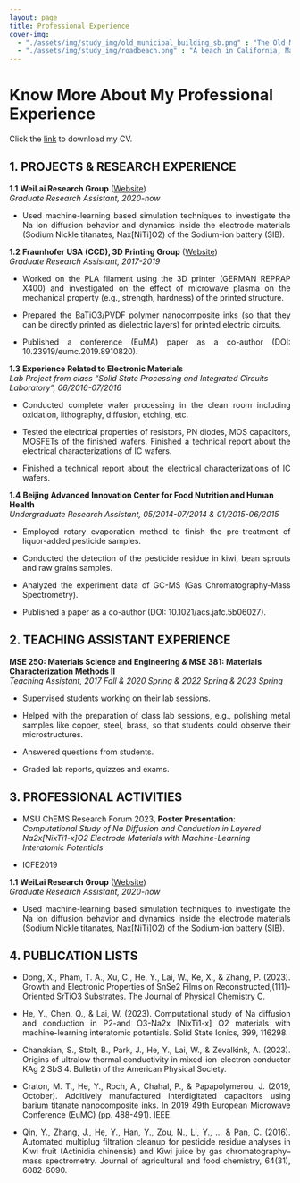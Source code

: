 ```yaml
---
layout: page
title: Professional Experience
cover-img: 
  - "./assets/img/study_img/old_municipal_building_sb.png" : "The Old Municipal Building @Santa Barbara, CA, Aug 2016"
  - "./assets/img/study_img/roadbeach.png" : "A beach in California, May 2017"
---
```


# Know More About My Professional Experience
<p style="text-align: justify"> </p>
<p style="text-align: justify"> </p>
<p style="text-align: justify"> Click the <a href="https://drive.google.com/file/d/1Ope99ZBIZ2xICd_krYKEsK2I6nurJ6os/view?usp=drive_link">link</a> to download my CV.</p>



## 1. PROJECTS & RESEARCH EXPERIENCE
<p style="text-align: justify"> </p>

**1.1** **WeiLai Research Group** ([Website](https://weilaigroup.org/))<br /> 
_Graduate Research Assistant, 2020-now_
* <p style="text-align: justify"> Used machine-learning based simulation techniques to investigate the Na ion diffusion behavior and dynamics inside the electrode materials (Sodium Nickle titanates, Nax[NiTi]O2) of the Sodium-ion battery (SIB). </p>
<p style="text-align: justify"> </p>


**1.2** **Fraunhofer USA (CCD), 3D Printing Group** ([Website](https://www.egr.msu.edu/fraunhofer-usa-cmw/group-members))<br /> 
_Graduate Research Assistant, 2017-2019_
* <p style="text-align: justify"> Worked on the PLA filament using the 3D printer (GERMAN REPRAP X400) and investigated on the effect of microwave plasma on the mechanical property (e.g., strength, hardness) of the printed structure. </p>
* <p style="text-align: justify"> Prepared the BaTiO3/PVDF polymer nanocomposite inks (so that they can be directly printed as dielectric layers) for printed electric circuits. </p>
* <p style="text-align: justify"> Published a conference (EuMA) paper as a co-author (DOI: 10.23919/eumc.2019.8910820). </p>
<p style="text-align: justify"> </p>


**1.3** **Experience Related to Electronic Materials** <br /> 
_Lab Project from class “Solid State Processing and Integrated Circuits Laboratory”, 06/2016-07/2016_
* <p style="text-align: justify"> Conducted complete wafer processing in the clean room including oxidation, lithography, diffusion, etching, etc. </p>
* <p style="text-align: justify"> Tested the electrical properties of resistors, PN diodes, MOS capacitors, MOSFETs of the finished wafers. Finished a technical report about the electrical characterizations of IC wafers. </p>
* <p style="text-align: justify"> Finished a technical report about the electrical characterizations of IC wafers. </p>
<p style="text-align: justify"> </p>


**1.4** **Beijing Advanced Innovation Center for Food Nutrition and Human Health** <br /> 
_Undergraduate Research Assistant, 05/2014-07/2014 & 01/2015-06/2015_
* <p style="text-align: justify"> Employed rotary evaporation method to finish the pre-treatment of liquor-added pesticide samples. </p>
* <p style="text-align: justify"> Conducted the detection of the pesticide residue in kiwi, bean sprouts and raw grains samples. </p>
* <p style="text-align: justify"> Analyzed the experiment data of GC-MS (Gas Chromatography-Mass Spectrometry). </p>
* <p style="text-align: justify"> Published a paper as a co-author (DOI: 10.1021/acs.jafc.5b06027). </p>
<p style="text-align: justify"> </p>



## 2. TEACHING ASSISTANT EXPERIENCE
<p style="text-align: justify"> </p>

**MSE 250: Materials Science and Engineering _&_ MSE 381: Materials Characterization Methods II** <br /> 
_Teaching Assistant, 2017 Fall & 2020 Spring & 2022 Spring & 2023 Spring_
* <p style="text-align: justify"> Supervised students working on their lab sessions. </p>
* <p style="text-align: justify"> Helped with the preparation of class lab sessions, e.g., polishing metal samples like copper, steel, brass, so that students could observe their microstructures. </p>
* <p style="text-align: justify"> Answered questions from students. </p>
* <p style="text-align: justify"> Graded lab reports, quizzes and exams. </p>
<p style="text-align: justify"> </p>



## 3. PROFESSIONAL ACTIVITIES
<p style="text-align: justify"> </p>

* MSU ChEMS Research Forum 2023, **Poster Presentation**: _Computational Study of Na Diffusion and Conduction in Layered Na2x[NixTi1-x]O2 Electrode Materials with Machine-Learning Interatomic Potentials_

* ICFE2019


**1.1** **WeiLai Research Group** ([Website](https://weilaigroup.org/))<br /> 
_Graduate Research Assistant, 2020-now_
* <p style="text-align: justify"> Used machine-learning based simulation techniques to investigate the Na ion diffusion behavior and dynamics inside the electrode materials (Sodium Nickle titanates, Nax[NiTi]O2) of the Sodium-ion battery (SIB). </p>
<p style="text-align: justify"> </p>


## 4. PUBLICATION LISTS
<p style="text-align: justify"> </p>

* <p style="text-align: justify"> Dong, X., Pham, T. A., Xu, C., He, Y., Lai, W., Ke, X., & Zhang, P. (2023). Growth and Electronic Properties of SnSe2 Films on Reconstructed,(111)-Oriented SrTiO3 Substrates. The Journal of Physical Chemistry C. </p>

* <p style="text-align: justify"> He, Y., Chen, Q., & Lai, W. (2023). Computational study of Na diffusion and conduction in P2-and O3-Na2x [NixTi1-x] O2 materials with machine-learning interatomic potentials. Solid State Ionics, 399, 116298. </p>

* <p style="text-align: justify"> Chanakian, S., Stolt, B., Park, J., He, Y., Lai, W., & Zevalkink, A. (2023). Origins of ultralow thermal conductivity in mixed-ion-electron conductor KAg 2 SbS 4. Bulletin of the American Physical Society. </p>

* <p style="text-align: justify"> Craton, M. T., He, Y., Roch, A., Chahal, P., & Papapolymerou, J. (2019, October). Additively manufactured interdigitated capacitors using barium titanate nanocomposite inks. In 2019 49th European Microwave Conference (EuMC) (pp. 488-491). IEEE. </p>

* <p style="text-align: justify"> Qin, Y., Zhang, J., He, Y., Han, Y., Zou, N., Li, Y., ... & Pan, C. (2016). Automated multiplug filtration cleanup for pesticide residue analyses in Kiwi fruit (Actinidia chinensis) and Kiwi juice by gas chromatography–mass spectrometry. Journal of agricultural and food chemistry, 64(31), 6082-6090. </p>




